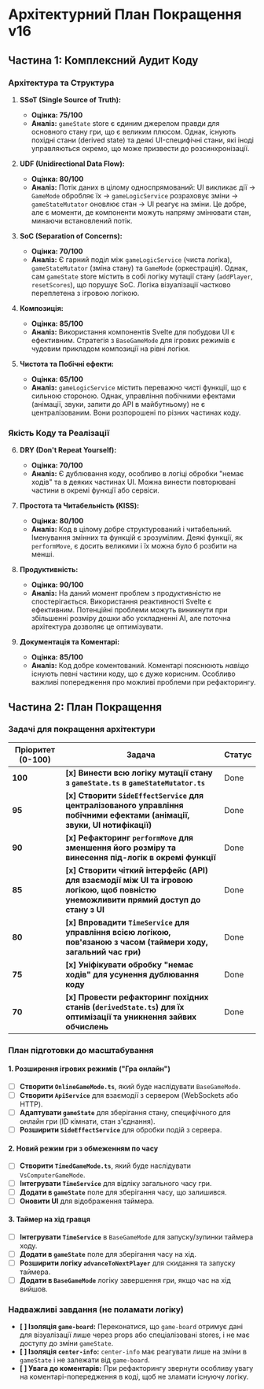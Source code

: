 # Архітектурний План Покращення v16

## Частина 1: Комплексний Аудит Коду

### Архітектура та Структура

1.  **SSoT (Single Source of Truth):**
    *   **Оцінка: 75/100**
    *   **Аналіз:** `gameState` store є єдиним джерелом правди для основного стану гри, що є великим плюсом. Однак, існують похідні стани (derived state) та деякі UI-специфічні стани, які іноді управляються окремо, що може призвести до розсинхронізації.

2.  **UDF (Unidirectional Data Flow):**
    *   **Оцінка: 80/100**
    *   **Аналіз:** Потік даних в цілому односпрямований: UI викликає дії -> `GameMode` обробляє їх -> `gameLogicService` розраховує зміни -> `gameStateMutator` оновлює стан -> UI реагує на зміни. Це добре, але є моменти, де компоненти можуть напряму змінювати стан, минаючи встановлений потік.

3.  **SoC (Separation of Concerns):**
    *   **Оцінка: 70/100**
    *   **Аналіз:** Є гарний поділ між `gameLogicService` (чиста логіка), `gameStateMutator` (зміна стану) та `GameMode` (оркестрація). Однак, сам `gameState` store містить в собі логіку мутації стану (`addPlayer`, `resetScores`), що порушує SoC. Логіка візуалізації частково переплетена з ігровою логікою.

4.  **Композиція:**
    *   **Оцінка: 85/100**
    *   **Аналіз:** Використання компонентів Svelte для побудови UI є ефективним. Стратегія з `BaseGameMode` для ігрових режимів є чудовим прикладом композиції на рівні логіки.

5.  **Чистота та Побічні ефекти:**
    *   **Оцінка: 65/100**
    *   **Аналіз:** `gameLogicService` містить переважно чисті функції, що є сильною стороною. Однак, управління побічними ефектами (анімації, звуки, запити до API в майбутньому) не є централізованим. Вони розпорошені по різних частинах коду.

### Якість Коду та Реалізації

6.  **DRY (Don't Repeat Yourself):**
    *   **Оцінка: 70/100**
    *   **Аналіз:** Є дублювання коду, особливо в логіці обробки "немає ходів" та в деяких частинах UI. Можна винести повторювані частини в окремі функції або сервіси.

7.  **Простота та Читабельність (KISS):**
    *   **Оцінка: 80/100**
    *   **Аналіз:** Код в цілому добре структурований і читабельний. Іменування змінних та функцій є зрозумілим. Деякі функції, як `performMove`, є досить великими і їх можна було б розбити на менші.

8.  **Продуктивність:**
    *   **Оцінка: 90/100**
    *   **Аналіз:** На даний момент проблем з продуктивністю не спостерігається. Використання реактивності Svelte є ефективним. Потенційні проблеми можуть виникнути при збільшенні розміру дошки або ускладненні AI, але поточна архітектура дозволяє це оптимізувати.

9.  **Документація та Коментарі:**
    *   **Оцінка: 85/100**
    *   **Аналіз:** Код добре коментований. Коментарі пояснюють *навіщо* існують певні частини коду, що є дуже корисним. Особливо важливі попередження про можливі проблеми при рефакторингу.

## Частина 2: План Покращення

### Задачі для покращення архітектури

| Пріоритет (0-100) | Задача                                                                                                                              | Статус |
| ----------------- | ----------------------------------------------------------------------------------------------------------------------------------- | ------ |
| **100**           | **[x] Винести всю логіку мутації стану з `gameState.ts` в `gameStateMutator.ts`**                                                   | Done   |
| **95**            | **[x] Створити `SideEffectService` для централізованого управління побічними ефектами (анімації, звуки, UI нотифікації)**           | Done   |
| **90**            | **[x] Рефакторинг `performMove` для зменшення його розміру та винесення під-логік в окремі функції**                                 | Done   |
| **85**            | **[x] Створити чіткий інтерфейс (API) для взаємодії між UI та ігровою логікою, щоб повністю унеможливити прямий доступ до стану з UI** | Done   |
| **80**            | **[x] Впровадити `TimeService` для управління всією логікою, пов'язаною з часом (таймери ходу, загальний час гри)**                    | Done   |
| **75**            | **[x] Уніфікувати обробку "немає ходів" для усунення дублювання коду**                                                                | Done   |
| **70**            | **[x] Провести рефакторинг похідних станів (`derivedState.ts`) для їх оптимізації та уникнення зайвих обчислень**                     | Done   |

### План підготовки до масштабування

#### 1. Розширення ігрових режимів ("Гра онлайн")

-   [ ] **Створити `OnlineGameMode.ts`**, який буде наслідувати `BaseGameMode`.
-   [ ] **Створити `ApiService`** для взаємодії з сервером (WebSockets або HTTP).
-   [ ] **Адаптувати `gameState`** для зберігання стану, специфічного для онлайн гри (ID кімнати, стан з'єднання).
-   [ ] **Розширити `SideEffectService`** для обробки подій з сервера.

#### 2. Новий режим гри з обмеженням по часу

-   [ ] **Створити `TimedGameMode.ts`**, який буде наслідувати `VsComputerGameMode`.
-   [ ] **Інтегрувати `TimeService`** для відліку загального часу гри.
-   [ ] **Додати в `gameState`** поле для зберігання часу, що залишився.
-   [ ] **Оновити UI** для відображення таймера.

#### 3. Таймер на хід гравця

-   [ ] **Інтегрувати `TimeService`** в `BaseGameMode` для запуску/зупинки таймера ходу.
-   [ ] **Додати в `gameState`** поле для зберігання часу на хід.
-   [ ] **Розширити логіку `advanceToNextPlayer`** для скидання та запуску таймера.
-   [ ] **Додати в `BaseGameMode`** логіку завершення гри, якщо час на хід вийшов.

### Надважливі завдання (не поламати логіку)

-   **[ ] Ізоляція `game-board`:** Переконатися, що `game-board` отримує дані для візуалізації лише через props або спеціалізовані stores, і не має доступу до зміни `gameState`.
-   **[ ] Ізоляція `center-info`:** `center-info` має реагувати лише на зміни в `gameState` і не залежати від `game-board`.
-   **[ ] Увага до коментарів:** При рефакторингу звернути особливу увагу на коментарі-попередження в коді, щоб не зламати існуючу логіку.